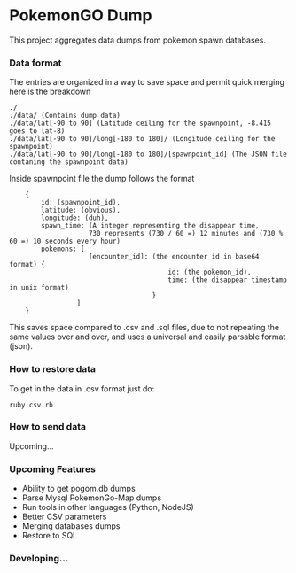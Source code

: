 # PokemonGO Dump

This project aggregates data dumps from pokemon spawn databases.

### Data format

The entries are organized in a way to save space and permit quick merging here is the breakdown

```
./
./data/ (Contains dump data)
./data/lat[-90 to 90] (Latitude ceiling for the spawnpoint, -8.415 goes to lat-8)
./data/lat[-90 to 90]/long[-180 to 180]/ (Longitude ceiling for the spawnpoint)
./data/lat[-90 to 90]/long[-180 to 180]/[spawnpoint_id] (The JSON file contaning the spawnpoint data)
```

Inside spawnpoint file the dump follows the format

```
    {
        id: (spawnpoint_id),
        latitude: (obvious),
        longitude: (duh),
        spawn_time: (A integer representing the disappear time,
                    730 represents (730 / 60 =) 12 minutes and (730 % 60 =) 10 seconds every hour)
        pokemons: [
                    [encounter_id]: (the encounter id in base64 format) {
                                        id: (the pokemon_id),
                                        time: (the disappear timestamp in unix format)
                                    }
                 ]
    }
```
This saves space compared to .csv and .sql files, due to not repeating the same values over and over, and uses a universal and easily parsable format (json).

### How to restore data

To get in the data in .csv format just do:
```
ruby csv.rb
```

### How to send data

Upcoming...

### Upcoming Features

* Ability to get pogom.db dumps
* Parse Mysql PokemonGo-Map dumps
* Run tools in other languages (Python, NodeJS)
* Better CSV parameters
* Merging databases dumps
* Restore to SQL

### Developing...
